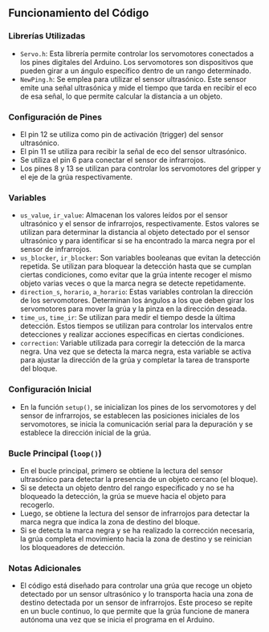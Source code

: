 ## Funcionamiento del Código

### Librerías Utilizadas
- `Servo.h`: Esta librería permite controlar los servomotores conectados a los pines digitales del Arduino. Los servomotores son dispositivos que pueden girar a un ángulo específico dentro de un rango determinado.
- `NewPing.h`: Se emplea para utilizar el sensor ultrasónico. Este sensor emite una señal ultrasónica y mide el tiempo que tarda en recibir el eco de esa señal, lo que permite calcular la distancia a un objeto.

### Configuración de Pines
- El pin 12 se utiliza como pin de activación (trigger) del sensor ultrasónico.
- El pin 11 se utiliza para recibir la señal de eco del sensor ultrasónico.
- Se utiliza el pin 6 para conectar el sensor de infrarrojos.
- Los pines 8 y 13 se utilizan para controlar los servomotores del gripper y el eje de la grúa respectivamente.

### Variables
- `us_value`, `ir_value`: Almacenan los valores leídos por el sensor ultrasónico y el sensor de infrarrojos, respectivamente. Estos valores se utilizan para determinar la distancia al objeto detectado por el sensor ultrasónico y para identificar si se ha encontrado la marca negra por el sensor de infrarrojos.
- `us_blocker`, `ir_blocker`: Son variables booleanas que evitan la detección repetida. Se utilizan para bloquear la detección hasta que se cumplan ciertas condiciones, como evitar que la grúa intente recoger el mismo objeto varias veces o que la marca negra se detecte repetidamente.
- `direction_s`, `horario`, `a_horario`: Estas variables controlan la dirección de los servomotores. Determinan los ángulos a los que deben girar los servomotores para mover la grúa y la pinza en la dirección deseada.
- `time_us`, `time_ir`: Se utilizan para medir el tiempo desde la última detección. Estos tiempos se utilizan para controlar los intervalos entre detecciones y realizar acciones específicas en ciertas condiciones.
- `correction`: Variable utilizada para corregir la detección de la marca negra. Una vez que se detecta la marca negra, esta variable se activa para ajustar la dirección de la grúa y completar la tarea de transporte del bloque.

### Configuración Inicial
- En la función `setup()`, se inicializan los pines de los servomotores y del sensor de infrarrojos, se establecen las posiciones iniciales de los servomotores, se inicia la comunicación serial para la depuración y se establece la dirección inicial de la grúa.

### Bucle Principal (`loop()`)
- En el bucle principal, primero se obtiene la lectura del sensor ultrasónico para detectar la presencia de un objeto cercano (el bloque).
- Si se detecta un objeto dentro del rango especificado y no se ha bloqueado la detección, la grúa se mueve hacia el objeto para recogerlo.
- Luego, se obtiene la lectura del sensor de infrarrojos para detectar la marca negra que indica la zona de destino del bloque.
- Si se detecta la marca negra y se ha realizado la corrección necesaria, la grúa completa el movimiento hacia la zona de destino y se reinician los bloqueadores de detección.

### Notas Adicionales
- El código está diseñado para controlar una grúa que recoge un objeto detectado por un sensor ultrasónico y lo transporta hacia una zona de destino detectada por un sensor de infrarrojos. Este proceso se repite en un bucle continuo, lo que permite que la grúa funcione de manera autónoma una vez que se inicia el programa en el Arduino.

